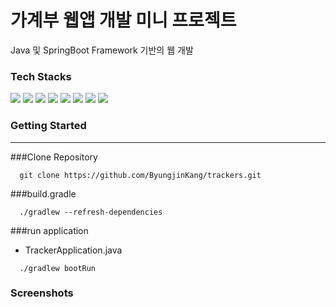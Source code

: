 # 가계부 웹앱 개발 미니 프로젝트
Java 및 SpringBoot Framework 기반의 웹 개발

### Tech Stacks
<img src="https://img.shields.io/badge/java-007396?style=flat-square&logo=Java&logoColor=white"/>
<img src="https://img.shields.io/badge/Spring%20Boot-6DB33F?style=flat-square&logo=Spring%20Boot&logoColor=black"/>
<img src="https://img.shields.io/badge/JSP-0064CD?style=flat-square&logo=JSP&logoColor=white"/>
<img src="https://img.shields.io/badge/JavaScript-F7DF1E?style=flat-square&logo=javascript&logoColor=black"/>
<img src="https://img.shields.io/badge/jQuery-0769AD?style=flat-square&logo=jQuery&logoColor=white"/>
<img src="https://img.shields.io/badge/Bootstrap-7952B3?style=flat-square&logo=bootstrap&logoColor=white"/>
<img src="https://img.shields.io/badge/MySQL-4479A1?style=flat-square&logo=MySQL&logoColor=white"/>
<img src="https://img.shields.io/badge/ORACLE-F80000?style=flat-square&logo=oracle&logoColor=white"/>

### Getting Started
<hr>

###Clone Repository
```
  git clone https://github.com/ByungjinKang/trackers.git
```

###build.gradle
```
  ./gradlew --refresh-dependencies
```

###run application
- TrackerApplication.java
```
  ./gradlew bootRun  
```

### Screenshots

